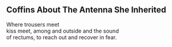Coffins About The Antenna She Inherited
---------------------------------------
Where trousers meet  
kiss meet, among and outside and the sound  
of rectums, to reach out and recover in fear.  
